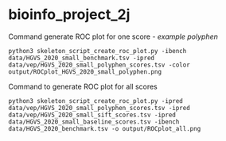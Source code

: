 # bioinfo_project_2j

Command generate ROC plot for one score - *example polyphen*

`python3 skeleton_script_create_roc_plot.py -ibench data/HGVS_2020_small_benchmark.tsv -ipred data/vep/HGVS_2020_small_polyphen_scores.tsv -color output/ROCplot_HGVS_2020_small_polyphen.png`

Command to generate ROC plot for all scores

`python3 skeleton_script_create_roc_plot.py -ipred data/vep/HGVS_2020_small_polyphen_scores.tsv -ipred data/vep/HGVS_2020_small_sift_scores.tsv -ipred data/HGVS_2020_small_baseline_scores.tsv -ibench data/HGVS_2020_benchmark.tsv -o output/ROCplot_all.png
`
